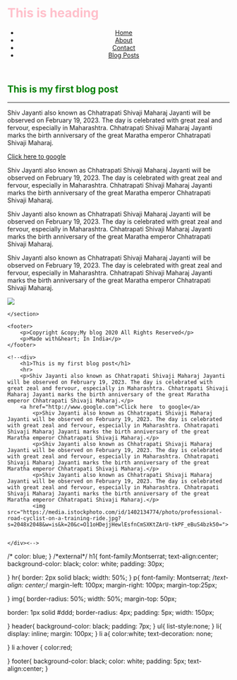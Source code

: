 <!--there are 3 ways to insert css to my website-->
<!DOCTYPE html>
<!DOCTYPE html>
<html>
<head>
	<title>CSS</title>
	<link rel="stylesheet" type="text/css" href="style.css">
	<style type="text/css">
		h1{
			color: green;
		}
	</style>
	<!-- Internal css-->
</head>
<body>
	<!-- Inline css-->
	<h1 style="color: pink;"> This is heading</h1>

</body>
</html>
<!-- here is Cashcading Style sheet has got everything-->
<!DOCTYPE html>
<!DOCTYPE html>
<html>
<head>
	<title>CSS Basics</title>
	<!-- lilnking to the font-->
<link rel="preconnect" href="https://fonts.googleapis.com">
<link rel="preconnect" href="https://fonts.gstatic.com" crossorigin>
<link href="https://fonts.googleapis.com/css2?family=Montserrat:ital,wght@0,700;1,400&family=Poppins:ital,wght@0,300;1,200;1,300;1,400;1,500;1,600;1,700;1,800;1,900&display=swap" rel="stylesheet">
	<!-- linking to the css-->
	<link rel="stylesheet" type="text/css" href="style.css">
</head>
<body>
	<header>
		<nav>
			<ul>
				<li>
					<a href="#">Home</a></li>
				<li>
				    <a href="#">About</a></li>
				<li>
				    <a href="#">Contact</a></li>
				<li>
				    <a href="#"> Blog Posts</a></li>
			</ul>
		</nav>
	</header>
	<section>
		<h1>This is my first blog post</h1>
		<hr>
		<p>Shiv Jayanti also known as Chhatrapati Shivaji Maharaj Jayanti will be observed on February 19, 2023. The day is celebrated with great zeal and fervour, especially in Maharashtra. Chhatrapati Shivaji Maharaj Jayanti marks the birth anniversary of the great Maratha emperor Chhatrapati Shivaji Maharaj.</p>
		<a href="http://www.google.com">Click here  to google</a>
			<p>Shiv Jayanti also known as Chhatrapati Shivaji Maharaj Jayanti will be observed on February 19, 2023. The day is celebrated with great zeal and fervour, especially in Maharashtra. Chhatrapati Shivaji Maharaj Jayanti marks the birth anniversary of the great Maratha emperor Chhatrapati Shivaji Maharaj.</p>
			<p>Shiv Jayanti also known as Chhatrapati Shivaji Maharaj Jayanti will be observed on February 19, 2023. The day is celebrated with great zeal and fervour, especially in Maharashtra. Chhatrapati Shivaji Maharaj Jayanti marks the birth anniversary of the great Maratha emperor Chhatrapati Shivaji Maharaj.</p>
			<p>Shiv Jayanti also known as Chhatrapati Shivaji Maharaj Jayanti will be observed on February 19, 2023. The day is celebrated with great zeal and fervour, especially in Maharashtra. Chhatrapati Shivaji Maharaj Jayanti marks the birth anniversary of the great Maratha emperor Chhatrapati Shivaji Maharaj.</p>
			<img src="https://media.istockphoto.com/id/1402134774/photo/professional-road-cyclist-on-a-training-ride.jpg?s=2048x2048&w=is&k=20&c=O11oHDejjHewlEsfnCmSXKtZArU-tkPF_eBuS4bzk50=">

		

	</section>
	
	<footer>
		<p>Copyright &copy;My blog 2020 All Rights Reserved</p>
		<p>Made with&heart; In India</p>
	</footer>

	<!--<div>
		<h1>This is my first blog post</h1>
		<hr>
		<p>Shiv Jayanti also known as Chhatrapati Shivaji Maharaj Jayanti will be observed on February 19, 2023. The day is celebrated with great zeal and fervour, especially in Maharashtra. Chhatrapati Shivaji Maharaj Jayanti marks the birth anniversary of the great Maratha emperor Chhatrapati Shivaji Maharaj.</p>
		<a href="http://www.google.com">Click here  to google</a>
			<p>Shiv Jayanti also known as Chhatrapati Shivaji Maharaj Jayanti will be observed on February 19, 2023. The day is celebrated with great zeal and fervour, especially in Maharashtra. Chhatrapati Shivaji Maharaj Jayanti marks the birth anniversary of the great Maratha emperor Chhatrapati Shivaji Maharaj.</p>
			<p>Shiv Jayanti also known as Chhatrapati Shivaji Maharaj Jayanti will be observed on February 19, 2023. The day is celebrated with great zeal and fervour, especially in Maharashtra. Chhatrapati Shivaji Maharaj Jayanti marks the birth anniversary of the great Maratha emperor Chhatrapati Shivaji Maharaj.</p>
			<p>Shiv Jayanti also known as Chhatrapati Shivaji Maharaj Jayanti will be observed on February 19, 2023. The day is celebrated with great zeal and fervour, especially in Maharashtra. Chhatrapati Shivaji Maharaj Jayanti marks the birth anniversary of the great Maratha emperor Chhatrapati Shivaji Maharaj.</p>
			<img src="https://media.istockphoto.com/id/1402134774/photo/professional-road-cyclist-on-a-training-ride.jpg?s=2048x2048&w=is&k=20&c=O11oHDejjHewlEsfnCmSXKtZArU-tkPF_eBuS4bzk50=">

		
	</div><-->

</body>
</html>
<!-- Style to website-->
/*	color: blue;
}
/*external*/
h1{
	 font-family:Montserrat;
	 text-align:center;
	 background-color: black;
	 color: white;
	 padding: 30px;

}
hr{
	border: 2px solid black;
	width: 50%;
}
p{
	font-family: Montserrat;
	/*text-align: center;*/
     margin-left: 100px;
     margin-right: 100px;
     margin-top:25px; 

}
img{
	border-radius: 50%;
	width: 50%;
	margin-top: 50px;

  border: 1px solid #ddd;
  border-radius: 4px;
  padding: 5px;
  width: 150px;

}
header{
	background-color: black;
	padding: 7px;
}
ul{
	list-style:none;
}
li{
	display: inline;
	margin: 100px;
}
li a{
	color:white;
	text-decoration: none;

}
li a:hover
{
	color:red;

}
footer{
	background-color: black;
	color: white;
	padding: 5px;
	text-align:center;
}

